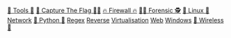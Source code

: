 <div class="menu">
    <a href="tools">🔨 Tools 🔨</a>
    <a href="ctf">🏁 Capture The Flag 🏴‍☠️</a>
    <a href="firewall">🔥 Firewall 🔥</a>
    <a href="forensic">🕵️‍♀️ Forensic 🕵️</a>
    <a href="linux">🐧 Linux 🐧</a>
    <a href="network">Network</a>
    <a href="python">🐍 Python 🐍</a>
    <a href="regex">Regex</a>
    <a href="reverse">Reverse</a>
    <a href="virtualisation">Virtualisation</a>
    <a href="web">Web</a>
    <a href="windows">Windows</a>
    <a href="wireless">📡 Wireless 📡</a>
</div>
